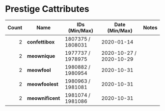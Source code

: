 # Prestige Cattributes

| Count | Name | IDs (Min/Max) | Date (Min/Max) | Notes    |
|------:|------|---------------|----------------|----------|
| 2 | **confettibox** | 1807375 / 1808031 | 2020-01-14 |
| 2 | **meownique** | 1977737 / 1978975 | 2020-10-27 / 2020-10-29 |
| 2 | **meowfool** | 1980882 / 1980954 | 2020-10-31 |
| 2 | **meowfoolest** | 1980963 / 1981081 | 2020-10-31 |
| 2 | **meownificent** | 1981074 / 1981086 | 2020-10-31 |


